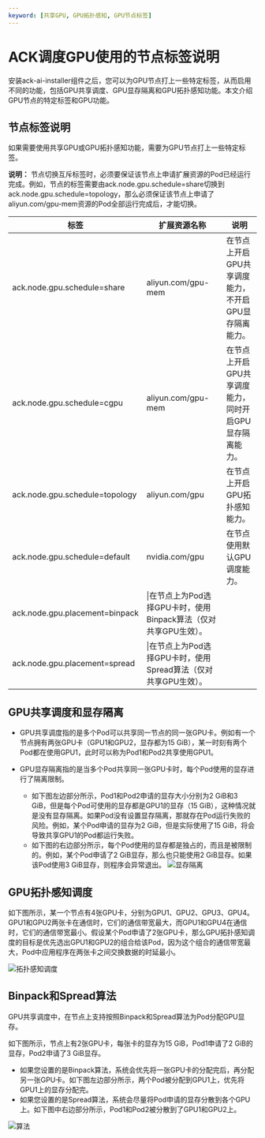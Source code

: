 ```yaml
---
keyword: [共享GPU, GPU拓扑感知, GPU节点标签]
---
```


# ACK调度GPU使用的节点标签说明

安装ack-ai-installer组件之后，您可以为GPU节点打上一些特定标签，从而启用不同的功能，包括GPU共享调度、GPU显存隔离和GPU拓扑感知功能。本文介绍GPU节点的特定标签和GPU功能。

## 节点标签说明

如果需要使用共享GPU或GPU拓扑感知功能，需要为GPU节点打上一些特定标签。

**说明：** 节点切换互斥标签时，必须要保证该节点上申请扩展资源的Pod已经运行完成。例如，节点的标签需要由ack.node.gpu.schedule=share切换到ack.node.gpu.schedule=topology，那么必须保证该节点上申请了aliyun.com/gpu-mem资源的Pod全部运行完成后，才能切换。

|标签|扩展资源名称|说明|
|--|------|--|
|ack.node.gpu.schedule=share|aliyun.com/gpu-mem|在节点上开启GPU共享调度能力，不开启GPU显存隔离能力。|
|ack.node.gpu.schedule=cgpu|aliyun.com/gpu-mem|在节点上开启GPU共享调度能力，同时开启GPU显存隔离能力。|
|ack.node.gpu.schedule=topology|aliyun.com/gpu|在节点上开启GPU拓扑感知能力。|
|ack.node.gpu.schedule=default|nvidia.com/gpu|在节点使用默认GPU调度能力。|
|ack.node.gpu.placement=binpack|\\|在节点上为Pod选择GPU卡时，使用Binpack算法（仅对共享GPU生效）。|
|ack.node.gpu.placement=spread|\\|在节点上为Pod选择GPU卡时，使用Spread算法（仅对共享GPU生效）。|

## GPU共享调度和显存隔离

-   GPU共享调度指的是多个Pod可以共享同一节点的同一张GPU卡。例如有一个节点拥有两张GPU卡（GPU1和GPU2，显存都为15 GiB），某一时刻有两个Pod都在使用GPU1，此时可以称为Pod1和Pod2共享使用GPU1。
-   GPU显存隔离指的是当多个Pod共享同一张GPU卡时，每个Pod使用的显存进行了隔离限制。

    -   如下图左边部分所示，Pod1和Pod2申请的显存大小分别为2 GiB和3 GiB，但是每个Pod可使用的显存都是GPU1的显存（15 GiB），这种情况就是没有显存隔离。如果Pod没有设置显存隔离，那就存在Pod运行失败的风险。例如，某个Pod申请的显存为2 GiB，但是实际使用了15 GiB，将会导致共享GPU1的Pod都运行失败。
    -   如下图的右边部分所示，每个Pod使用的显存都是独占的，而且是被限制的。例如，某个Pod申请了2 GiB显存，那么也只能使用2 GiB显存。如果该Pod使用3 GiB显存，则程序会异常退出。
    ![显存隔离](https://static-aliyun-doc.oss-accelerate.aliyuncs.com/assets/img/zh-CN/7486936061/p185643.png)


## GPU拓扑感知调度

如下图所示，某一个节点有4张GPU卡，分别为GPU1、GPU2、GPU3、GPU4。GPU1和GPU2两张卡在通信时，它们的通信带宽最大，而GPU1和GPU4在通信时，它们的通信带宽最小。假设某个Pod申请了2张GPU卡，那么GPU拓扑感知调度的目标是优先选出GPU1和GPU2的组合给该Pod，因为这个组合的通信带宽最大，Pod中应用程序在两张卡之间交换数据的时延最小。

![拓扑感知调度](https://static-aliyun-doc.oss-accelerate.aliyuncs.com/assets/img/zh-CN/7486936061/p185646.png)

## Binpack和Spread算法

GPU共享调度中，在节点上支持按照Binpack和Spread算法为Pod分配GPU显存。

如下图所示，节点上有2张GPU卡，每张卡的显存为15 GiB，Pod1申请了2 GiB的显存，Pod2申请了3 GiB显存。

-   如果您设置的是Binpack算法，系统会优先将一张GPU卡的分配完后，再分配另一张GPU卡。如下图左边部分所示，两个Pod被分配到GPU1上，优先将GPU1上的显存分配完。
-   如果您设置的是Spread算法，系统会尽量将Pod申请的显存分散到各个GPU上。如下图中右边部分所示，Pod1和Pod2被分散到了GPU1和GPU2上。

![算法](https://static-aliyun-doc.oss-accelerate.aliyuncs.com/assets/img/zh-CN/7486936061/p185649.png)

